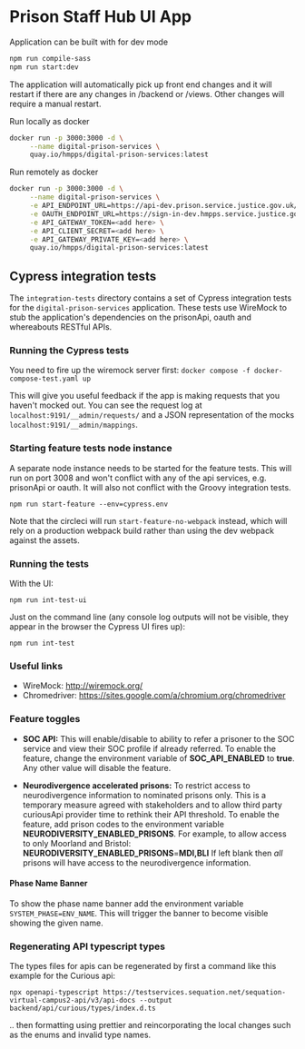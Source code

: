 # Prison Staff Hub UI App

Application can be built with for dev mode

```bash
npm run compile-sass
npm run start:dev
```

The application will automatically pick up front end changes and it will restart if there are any changes in /backend or /views.
Other changes will require a manual restart.

Run locally as docker

```bash
docker run -p 3000:3000 -d \
     --name digital-prison-services \
     quay.io/hmpps/digital-prison-services:latest
```

Run remotely as docker

```bash
docker run -p 3000:3000 -d \
     --name digital-prison-services \
     -e API_ENDPOINT_URL=https://api-dev.prison.service.justice.gov.uk/ \
     -e OAUTH_ENDPOINT_URL=https://sign-in-dev.hmpps.service.justice.gov.uk/auth/ \
     -e API_GATEWAY_TOKEN=<add here> \
     -e API_CLIENT_SECRET=<add here> \
     -e API_GATEWAY_PRIVATE_KEY=<add here> \
     quay.io/hmpps/digital-prison-services:latest
```

## Cypress integration tests

The `integration-tests` directory contains a set of Cypress integration tests for the `digital-prison-services` application.
These tests use WireMock to stub the application's dependencies on the prisonApi, oauth and whereabouts RESTful APIs.

### Running the Cypress tests

You need to fire up the wiremock server first:
```docker compose -f docker-compose-test.yaml up```

This will give you useful feedback if the app is making requests that you haven't mocked out. You can see
the request log at `localhost:9191/__admin/requests/` and a JSON representation of the mocks `localhost:9191/__admin/mappings`.

### Starting feature tests node instance

A separate node instance needs to be started for the feature tests. This will run on port 3008 and won't conflict
with any of the api services, e.g. prisonApi or oauth. It will also not conflict with the Groovy integration tests.

```npm run start-feature --env=cypress.env```

Note that the circleci will run `start-feature-no-webpack` instead, which will rely on a production webpack build
rather than using the dev webpack against the assets.

### Running the tests

With the UI:
```
npm run int-test-ui
```

Just on the command line (any console log outputs will not be visible, they appear in the browser the Cypress UI fires up):
```
npm run int-test
```

### Useful links

- WireMock: http://wiremock.org/
- Chromedriver: https://sites.google.com/a/chromium.org/chromedriver

### Feature toggles
- **SOC API:**
This will enable/disable to ability to refer a prisoner to the SOC service and view their SOC profile if already referred.
To enable the feature, change the environment variable of **SOC_API_ENABLED** to **true**. Any other value will disable the feature. 

- **Neurodivergence accelerated prisons:**
To restrict access to neurodivergence information to nominated prisons only. This is a temporary measure agreed with stakeholders and to allow third party curiousApi provider time to rethink their API threshold. To enable the feature, add prison codes to the environment variable **NEURODIVERSITY_ENABLED_PRISONS**. For example, to allow access to only Moorland and Bristol: **NEURODIVERSITY_ENABLED_PRISONS**=**MDI,BLI**  If left blank then *all* prisons will have access to the neurodivergence information.
#### Phase Name Banner
To show the phase name banner add the environment variable ``` SYSTEM_PHASE=ENV_NAME ```. 
This will trigger the banner to become visible showing the given name.

### Regenerating API typescript types

The types files for apis can be regenerated by first a command like this example for the Curious api:

`npx openapi-typescript https://testservices.sequation.net/sequation-virtual-campus2-api/v3/api-docs --output backend/api/curious/types/index.d.ts`

.. then formatting using prettier and reincorporating the local changes such as the enums and invalid type names.

